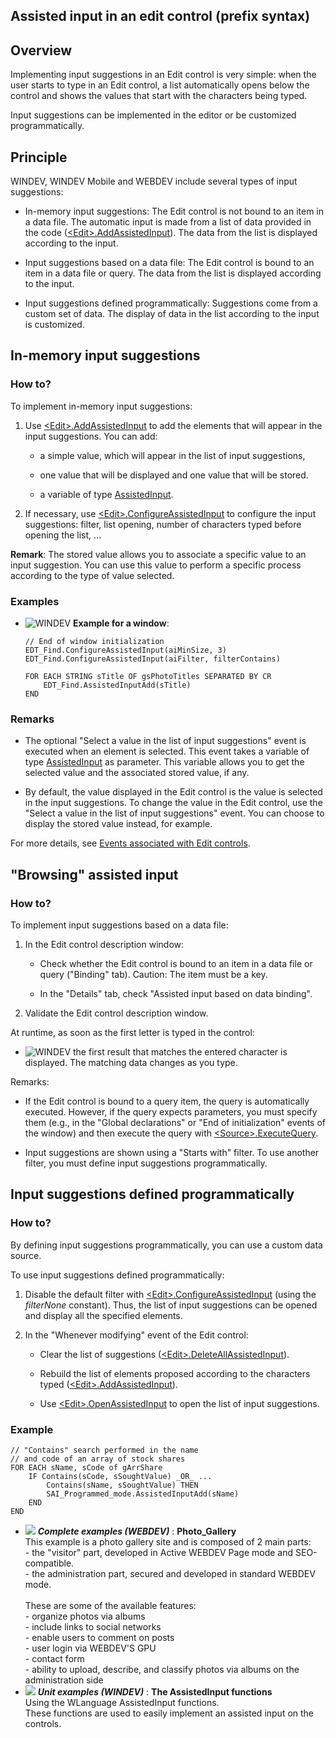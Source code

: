 
## Assisted input in an edit control (prefix syntax)
			



<a name="NOTE1"></a>
<a name="NOTE1_1"></a>


## Overview
<a name="overview_ELTTEXTE000096"></a>
Implementing input suggestions in an Edit control is very simple: when the user starts to type in an Edit control, a list automatically opens below the control and shows the values that start with the characters being typed. 

Input suggestions can be implemented in the editor or be customized programmatically. 



<a name="NOTE2_Window"></a>
<a name="NOTE2_Window_1"></a>


## Principle
<a name="principle_ELTTEXTE000140"></a>
WINDEV, WINDEV Mobile and WEBDEV include several types of input suggestions: 

- In-memory input suggestions: The Edit control is not bound to an item in a data file. The automatic input is made from a list of data provided in the code ([&lt;Edit&gt;.AddAssistedInput](../WDLang1/1000023671.md)). The data from the list is displayed according to the input.  

- Input suggestions based on a data file: The Edit control is bound to an item in a data file or query. The data from the list is displayed according to the input.

- Input suggestions defined programmatically: Suggestions come from a custom set of data. The display of data in the list according to the input is customized.






<a name="NOTE3_Window"></a>
<a name="NOTE3_Window_1"></a>


## In-memory input suggestions
<a name="inmemory_input_suggestions_ELTTEXTE000179"></a>


### How to?
<a name="how_ELTPARAGRAPHE000202"></a>

To implement in-memory input suggestions: 

1. Use [&lt;Edit&gt;.AddAssistedInput](../WDLang1/1000023671.md) to add the elements that will appear in the input suggestions. 
	You can add: 

	- a simple value, which will appear in the list of input suggestions,

	- one value that will be displayed and one value that will be stored.

	- a variable of type [AssistedInput](../WDLang1/1410088983.md).




2. If necessary, use [&lt;Edit&gt;.ConfigureAssistedInput](../WDLang1/1000024064.md) to configure the input suggestions: filter, list opening, number of characters typed before opening the list, ...




**Remark**: The stored value allows you to associate a specific value to an input suggestion. You can use this value to perform a specific process according to the type of value selected.


### Examples
<a name="examples_ELTPARAGRAPHE000242"></a>

- ![WINDEV](https://doc.pcsoft.fr/ext/images/us/WD.png) **Example for a window**: 
	
	```wl
	// End of window initialization
	EDT_Find.ConfigureAssistedInput(aiMinSize, 3)
	EDT_Find.ConfigureAssistedInput(aiFilter, filterContains)
	
	FOR EACH STRING sTitle OF gsPhotoTitles SEPARATED BY CR
		EDT_Find.AssistedInputAdd(sTitle)
	END
	```






### Remarks
<a name="remarks_ELTPARAGRAPHE000273"></a>

- The optional "Select a value in the list of input suggestions" event is executed when an element is selected. This event takes a variable of type [AssistedInput](../WDLang1/1410088983.md) as parameter. This variable allows you to get the selected value and the associated stored value, if any.

- By default, the value displayed in the Edit control is the value is selected in the input suggestions. To change the value in the Edit control, use the "Select a value in the list of input suggestions" event. You can choose to display the stored value instead, for example. 


For more details, see [Events associated with Edit controls](../WDChamp/1013229.md).

<a name="NOTE4_Window"></a>
<a name="NOTE4_Window_1"></a>


## "Browsing" assisted input
<a name="browsing_assisted_input_ELTTEXTE000287"></a>


### How to?
<a name="how_ELTPARAGRAPHE000310"></a>

To implement input suggestions based on a data file: 

1. In the Edit control description window: 

	- Check whether the Edit control is bound to an item in a data file or query ("Binding" tab). 
			Caution: The item must be a key. 

	- In the "Details" tab, check "Assisted input based on data binding". 




2. Validate the Edit control description window. 




At runtime, as soon as the first letter is typed in the control: 

- ![WINDEV](https://doc.pcsoft.fr/ext/images/us/WD.png) the first result that matches the entered character is displayed. The matching data changes as you type. 




Remarks: 

- If the Edit control is bound to a query item, the query is automatically executed. However, if the query expects parameters, you must specify them (e.g., in the "Global declarations" or "End of initialization" events of the window) and then execute the query with [&lt;Source&gt;.ExecuteQuery](../WDLang4/1000024944.md).  

- Input suggestions are shown using a "Starts with" filter. To use another filter, you must define input suggestions programmatically.




<a name="NOTE5_Window"></a>
<a name="NOTE5_Window_1"></a>


## Input suggestions defined programmatically
<a name="input_suggestions_defined_programmatically_ELTTEXTE000347"></a>


### How to?
<a name="how_ELTPARAGRAPHE000370"></a>

By defining input suggestions programmatically, you can use a custom data source. 

To use input suggestions defined programmatically: 

1. Disable the default filter with [&lt;Edit&gt;.ConfigureAssistedInput](../WDLang1/1000024064.md) (using the *filterNone* constant). Thus, the list of input suggestions can be opened and display all the specified elements.  

2. In the "Whenever modifying" event of the Edit control: 

	- Clear the list of suggestions ([&lt;Edit&gt;.DeleteAllAssistedInput](../WDLang1/1000024065.md)). 

	- Rebuild the list of elements proposed according to the characters typed ([&lt;Edit&gt;.AddAssistedInput](../WDLang1/1000023671.md)).

	- Use [&lt;Edit&gt;.OpenAssistedInput](../WDLang1/1000024063.md) to open the list of input suggestions.








### Example
<a name="example_ELTPARAGRAPHE000409"></a>


```wl
// "Contains" search performed in the name 
// and code of an array of stock shares
FOR EACH sName, sCode of gArrShare
	IF Contains(sCode, sSoughtValue) _OR_ ...
		Contains(sName, sSoughtValue) THEN
		SAI_Programmed_mode.AssistedInputAdd(sName)
	END
END
```



- ![](https://doc.pcsoft.fr/en-US/images/image.awp?langid=3&name=Photo_Gallery.gif) ***Complete examples (WEBDEV)*** : **Photo_Gallery** <br>This example is a photo gallery site and is composed of 2 main parts: <br>- the "visitor" part, developed in Active WEBDEV Page mode and SEO-compatible.<br>- the administration part, secured and developed in standard WEBDEV mode.   <br>  <br>These are some of the available features: <br>- organize photos via albums<br>- include links to social networks<br>- enable users to comment on posts<br>- user login via WEBDEV'S GPU<br>- contact form<br>- ability to upload, describe, and classify photos via albums on the administration side
- ![](https://doc.pcsoft.fr/en-US/images/image.awp?langid=3&name=TheAssistedInputfunctions.gif) ***Unit examples (WINDEV)*** : **The AssistedInput functions** <br>Using the WLanguage AssistedInput functions.<br>These functions are used to easily implement an assisted input on the controls.


